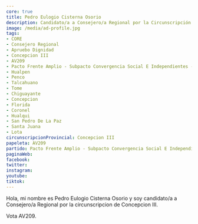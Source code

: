 ```yaml
---
core: true
title: Pedro Eulogio Cisterna Osorio
description: Candidato/a a Consejero/a Regional por la Circunscripción de Concepcion III
image: /media/ad-profile.jpg
tags:
- CORE
- Consejero Regional
- Apruebo Dignidad
- Concepcion III
- AV209
- Pacto Frente Amplio - Subpacto Convergencia Social E Independientes - Independientes
- Hualpen
- Penco
- Talcahuano
- Tome
- Chiguayante
- Concepcion
- Florida
- Coronel
- Hualqui
- San Pedro De La Paz
- Santa Juana
- Lota
circunscripcionProvincial: Concepcion III
papeleta: AV209
partido: Pacto Frente Amplio - Subpacto Convergencia Social E Independientes - Independientes
paginaWeb:
facebook:
twitter:
instagram:
youtube:
tiktok:
---
```

Hola, mi nombre es Pedro Eulogio Cisterna Osorio y soy candidato/a a Consejero/a Regional por la circunscripcion de Concepcion III.

Vota AV209.
